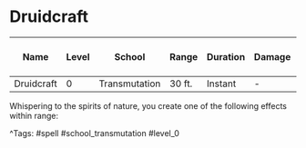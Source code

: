 # Druidcraft

| Name | Level | School | Range | Duration | Damage | Save DC & Type |
|------|-------|--------|-------|----------|--------|----------------|
| Druidcraft | 0 | Transmutation | 30 ft. | Instant | - | - |

Whispering to the spirits of nature, you create one of the following effects within range:

^Tags: #spell #school_transmutation #level_0